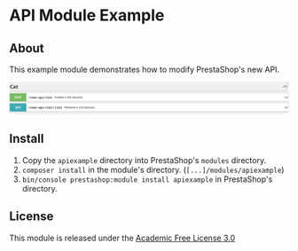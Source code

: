 API Module Example
=====================

## About

This example module demonstrates how to modify PrestaShop's new API.

![](example.png)

## Install

1. Copy the `apiexample` directory into PrestaShop's `modules` directory.
2. `composer install` in the module's directory. (`[...]/modules/apiexample`)
3. `bin/console prestashop:module install apiexample` in PrestaShop's directory.

## License

This module is released under the [Academic Free License 3.0][AFL-3.0] 

[report-issue]: https://github.com/PrestaShop/PrestaShop/issues/new/choose
[AFL-3.0]: https://opensource.org/licenses/AFL-3.0
